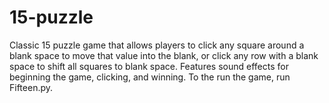 # 15-puzzle

Classic 15 puzzle game that allows players to click any square around a blank space to move that value into the blank, or click any row with a blank space to shift all squares to blank space. Features sound effects for beginning the game, clicking, and winning. To the run the game, run Fifteen.py.
